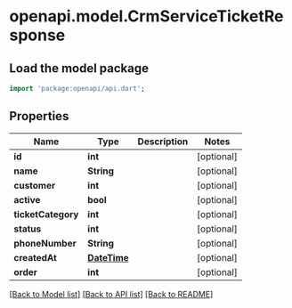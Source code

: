 # openapi.model.CrmServiceTicketResponse

## Load the model package
```dart
import 'package:openapi/api.dart';
```

## Properties
Name | Type | Description | Notes
------------ | ------------- | ------------- | -------------
**id** | **int** |  | [optional] 
**name** | **String** |  | [optional] 
**customer** | **int** |  | [optional] 
**active** | **bool** |  | [optional] 
**ticketCategory** | **int** |  | [optional] 
**status** | **int** |  | [optional] 
**phoneNumber** | **String** |  | [optional] 
**createdAt** | [**DateTime**](DateTime.md) |  | [optional] 
**order** | **int** |  | [optional] 

[[Back to Model list]](../README.md#documentation-for-models) [[Back to API list]](../README.md#documentation-for-api-endpoints) [[Back to README]](../README.md)


